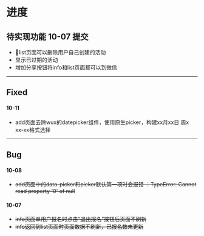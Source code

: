 # 进度
## 待实现功能 10-07 提交
- list页面可以删除用户自己创建的活动
- 显示已过期的活动
- 增加分享按钮将info和list页面都可以到微信
***
## Fixed
#### 10-11
- add页面去除wux的datepicker组件，使用原生picker，构建xx月xx日 周x xx-xx格式选择
***
## Bug 
#### 10-08
- ~~add页面中的data-picker和picker默认第一项时会报错 ：TypeError: Cannot read property '0' of null~~
#### 10-07
- ~~info页面单用户报名时点击“退出报名”按钮后页面不刷新~~
- ~~info返回到list页面时页面数据不刷新，已报名数未更新~~